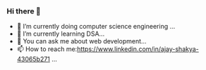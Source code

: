 ### Hi there 👋

- 🔭 I’m currently doing computer science engineering ...
- 🌱 I’m currently learning DSA...
- 💬 You can ask me about web development...
- 📫 How to reach me:https://www.linkedin.com/in/ajay-shakya-43065b271 ...

<!--
**its-ajay-shakya/its-ajay-shakya** is a ✨ _special_ ✨ repository because its `README.md` (this file) appears on your GitHub profile.

Here are some ideas to get you started:

- 🔭 I’m currently doing on computer science engineering ...
- 🌱 I’m currently learning DSA...
- 👯 I’m looking to collaborate on ...
- 🤔 I’m looking for help with ...
- 💬 You can ask me about web development...
- 📫 How to reach me:https://www.linkedin.com/in/ajay-shakya-43065b271 ...

-->
